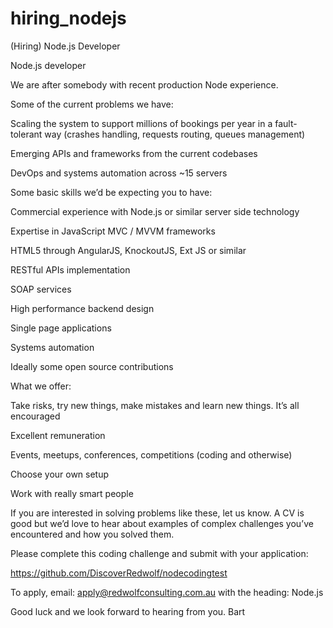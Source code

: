 # hiring_nodejs
(Hiring) Node.js Developer

Node.js developer
 
We are after somebody with recent production Node experience.
 
Some of the current problems we have:
 
Scaling the system to support millions of bookings per year in a fault-tolerant way (crashes handling, requests routing, queues management)

Emerging APIs and frameworks from the current codebases

DevOps and systems automation across ~15 servers
 
 
Some basic skills we’d be expecting you to have:
 
Commercial experience with Node.js or similar server side technology

Expertise in JavaScript MVC / MVVM frameworks

HTML5 through AngularJS, KnockoutJS, Ext JS or similar

RESTful APIs implementation

SOAP services

High performance backend design

Single page applications

Systems automation

Ideally some open source contributions
 
What we offer: 

Take risks, try new things, make mistakes and learn new things. It’s all encouraged

Excellent remuneration

Events, meetups, conferences, competitions (coding and otherwise)

Choose your own setup

Work with really smart people

If you are interested in solving problems like these, let us know. A CV is good but we’d love to hear about examples of complex challenges you’ve encountered and how you solved them.
 
Please complete this coding challenge and submit with your application:
 
https://github.com/DiscoverRedwolf/nodecodingtest
 
 
To apply, email: apply@redwolfconsulting.com.au with the heading: Node.js

Good luck and we look forward to hearing from you.
Bart
 



